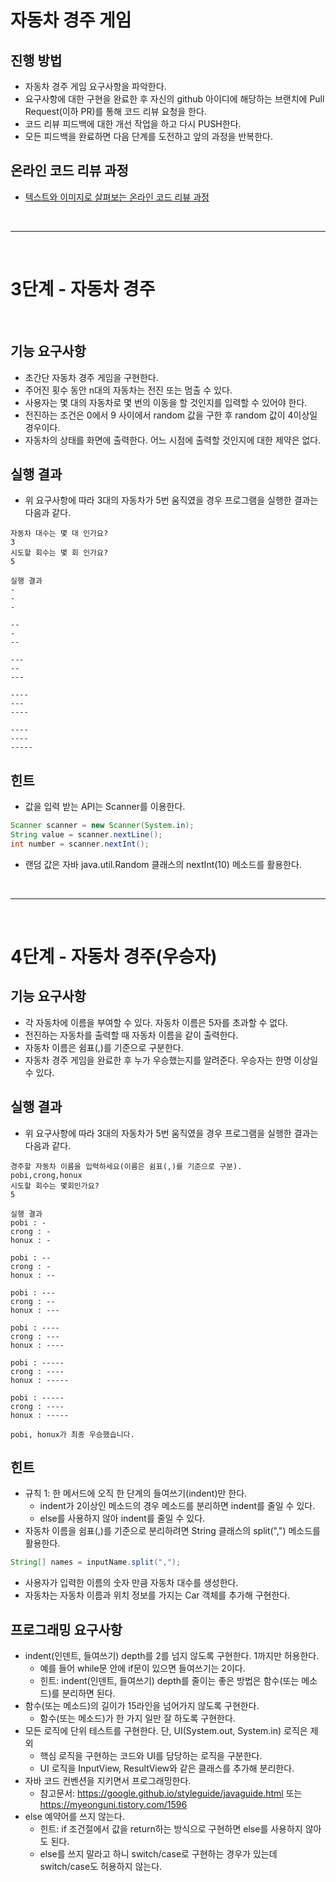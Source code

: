 # 자동차 경주 게임
## 진행 방법
* 자동차 경주 게임 요구사항을 파악한다.
* 요구사항에 대한 구현을 완료한 후 자신의 github 아이디에 해당하는 브랜치에 Pull Request(이하 PR)를 통해 코드 리뷰 요청을 한다.
* 코드 리뷰 피드백에 대한 개선 작업을 하고 다시 PUSH한다.
* 모든 피드백을 완료하면 다음 단계를 도전하고 앞의 과정을 반복한다.

## 온라인 코드 리뷰 과정
* [텍스트와 이미지로 살펴보는 온라인 코드 리뷰 과정](https://github.com/next-step/nextstep-docs/tree/master/codereview)  

<br>

___

<br>

# 3단계 - 자동차 경주  

<br>   

## 기능 요구사항  
* 초간단 자동차 경주 게임을 구현한다.  
* 주어진 횟수 동안 n대의 자동차는 전진 또는 멈출 수 있다.  
* 사용자는 몇 대의 자동차로 몇 번의 이동을 할 것인지를 입력할 수 있어야 한다.  
* 전진하는 조건은 0에서 9 사이에서 random 값을 구한 후 random 값이 4이상일 경우이다.  
* 자동차의 상태를 화면에 출력한다. 어느 시점에 출력할 것인지에 대한 제약은 없다.  

## 실행 결과  
* 위 요구사항에 따라 3대의 자동차가 5번 움직였을 경우 프로그램을 실행한 결과는 다음과 같다.  
```
자동차 대수는 몇 대 인가요?
3
시도할 회수는 몇 회 인가요?
5

실행 결과
-
-
-

--
-
--

---
--
---

----
---
----

----
----
-----
```   
## 힌트  
* 값을 입력 받는 API는 Scanner를 이용한다.    
  
```java  
Scanner scanner = new Scanner(System.in);
String value = scanner.nextLine();
int number = scanner.nextInt();
```  

* 랜덤 값은 자바 java.util.Random 클래스의 nextInt(10) 메소드를 활용한다.


<br>  

___

<br>

# 4단계 - 자동차 경주(우승자)

## 기능 요구사항
* 각 자동차에 이름을 부여할 수 있다. 자동차 이름은 5자를 초과할 수 없다.  
* 전진하는 자동차를 출력할 때 자동차 이름을 같이 출력한다.  
* 자동차 이름은 쉼표(,)를 기준으로 구분한다.  
* 자동차 경주 게임을 완료한 후 누가 우승했는지를 알려준다. 우승자는 한명 이상일 수 있다.  


## 실행 결과
* 위 요구사항에 따라 3대의 자동차가 5번 움직였을 경우 프로그램을 실행한 결과는 다음과 같다.   
```
경주할 자동차 이름을 입력하세요(이름은 쉼표(,)를 기준으로 구분).
pobi,crong,honux
시도할 회수는 몇회인가요?
5

실행 결과
pobi : -
crong : -
honux : -

pobi : --
crong : -
honux : --

pobi : ---
crong : --
honux : ---

pobi : ----
crong : ---
honux : ----

pobi : -----
crong : ----
honux : -----

pobi : -----
crong : ----
honux : -----

pobi, honux가 최종 우승했습니다.  
```     
## 힌트
* 규칙 1: 한 메서드에 오직 한 단계의 들여쓰기(indent)만 한다.    
  * indent가 2이상인 메소드의 경우 메소드를 분리하면 indent를 줄일 수 있다.  
  * else를 사용하지 않아 indent를 줄일 수 있다.  
* 자동차 이름을 쉼표(,)를 기준으로 분리하려면 String 클래스의 split(",") 메소드를 활용한다.  

```java  
String[] names = inputName.split(",");
```  

* 사용자가 입력한 이름의 숫자 만큼 자동차 대수를 생성한다.  
* 자동차는 자동차 이름과 위치 정보를 가지는 Car 객체를 추가해 구현한다.  

## 프로그래밍 요구사항  
* indent(인덴트, 들여쓰기) depth를 2를 넘지 않도록 구현한다. 1까지만 허용한다.  
  * 예를 들어 while문 안에 if문이 있으면 들여쓰기는 2이다.
  * 힌트: indent(인덴트, 들여쓰기) depth를 줄이는 좋은 방법은 함수(또는 메소드)를 분리하면 된다.  
* 함수(또는 메소드)의 길이가 15라인을 넘어가지 않도록 구현한다.
  * 함수(또는 메소드)가 한 가지 일만 잘 하도록 구현한다.  
* 모든 로직에 단위 테스트를 구현한다. 단, UI(System.out, System.in) 로직은 제외    
  * 핵심 로직을 구현하는 코드와 UI를 담당하는 로직을 구분한다.  
  * UI 로직을 InputView, ResultView와 같은 클래스를 추가해 분리한다.  
* 자바 코드 컨벤션을 지키면서 프로그래밍한다.  
  * 참고문서: https://google.github.io/styleguide/javaguide.html 또는 https://myeonguni.tistory.com/1596  
* else 예약어를 쓰지 않는다.  
  *  힌트: if 조건절에서 값을 return하는 방식으로 구현하면 else를 사용하지 않아도 된다.  
  *  else를 쓰지 말라고 하니 switch/case로 구현하는 경우가 있는데 switch/case도 허용하지 않는다.  






